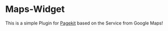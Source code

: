 # Maps-Widget
This is a simple Plugin for <a href="https://pagekit.com">Pagekit</a> based on the Service from Google Maps!

